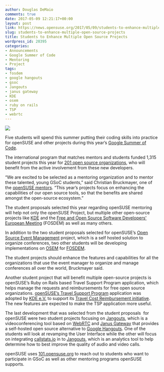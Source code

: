 ```yaml
---
author: Douglas DeMaio
comments: true
date: 2017-05-09 12:21:17+00:00
layout: post
link: https://news.opensuse.org/2017/05/09/students-to-enhance-multiple-open-source-projects/
slug: students-to-enhance-multiple-open-source-projects
title: Students to Enhance Multiple Open Source Projects
wordpress_id: 20395
categories:
- Announcements
- Google Summer of Code
- Mentoring
- Project
tags:
- fosdem
- google hangouts
- gsoc
- Jangouts
- janus gateway
- KDE
- osem
- ruby on rails
- TSP
- webrtc
---
```


![](//cltk.org/assets/GSoC2016Logo.jpg)

Five students will spend this summer putting their coding skills into practice for openSUSE and other projects during this year’s [Google Summer of Code](https://summerofcode.withgoogle.com/).

The international program that matches mentors and students funded 1,315 student projects this year for [201 open source organizations](https://summerofcode.withgoogle.com/organizations/), who will benefit from the active involvement from these new developers.

“We are excited to be selected as a mentoring organization and to mentor these talented, young GSoC students,” said Christian Bruckmayer, one of the [openSUSE mentors](//101.opensuse.org/). “This year’s projects focus on enhancing the capabilities of our open source tools, so that the benefits are shared amongst the open-source ecosystem.”

The student proposals selected this year regarding openSUSE mentoring will help not only the openSUSE Project, but multiple other open-source projects like [KDE](https://www.kde.org/) and the [Free and Open Source Software Developers' European Meeting](https://fosdem.org/) (FOSDEM) as well as many others.

In addition to the two student proposals selected for openSUSE’s [Open Source Event Management](//osem.io/) project, which is a self hosted solution to organize conferences, two other students will be developing implementations on [OSEM](//osem.io/) for [FOSDEM](https://fosdem.org/).

<!-- more -->The student projects should enhance the features and capabilities for all the organizations that use the event manager to organize and manage conferences all over the world, Bruckmayer said.

Another student project that will benefit multiple open-source projects is openSUSE’s Ruby on Rails based Travel Support Program application, which helps manage the requests and reimbursements for free open source organizations. [openSUSE’s Travel Support Program](https://en.opensuse.org/openSUSE:Travel_Support_Program) application was adopted by [KDE e.V.](https://ev.kde.org/) to support its [Travel Cost Reimbursement initiative](https://ev.kde.org/rules/reimbursement_policy.php). The new features are expected to make the TSP application more useful.

The last development that was selected from the student proposals  for openSUSE were two student projects focusing on [Jangouts](https://github.com/jangouts/jangouts), which is a videoconferencing tool based on [WebRTC](https://webrtc.org/) and [Janus Gateway](https://github.com/meetecho/janus-gateway) that provides a self-hosted open source alternative to [Google Hangouts](https://hangouts.google.com/). One of the students will look at revamping the User Interface while the other will focus on integrating [callstats.io](https://www.callstats.io/) in to [Jangouts](https://github.com/jangouts/jangouts), which is an analytics tool to help determine how to best improve the quality of audio and video calls.

openSUSE uses [101.opensuse.org](//101.opensuse.org/) to reach out to students who want to participate in GSoC as well as other mentoring programs openSUSE supports.
